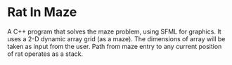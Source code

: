 # Rat In Maze

A C++ program that solves the maze problem, using SFML for graphics. It  uses a 2-D dynamic array grid (as a maze). The dimensions of array will be taken as input from the user.
Path from maze entry to any current position of rat  operates as a stack.
